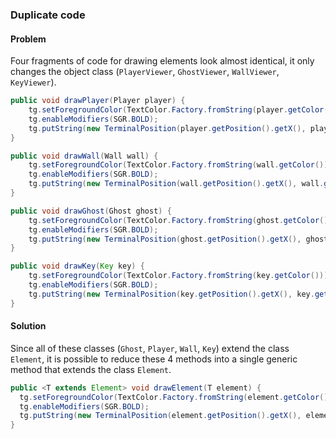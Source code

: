 
### Duplicate code

#### Problem
Four fragments of code for drawing elements look almost identical, it only changes the object class (`PlayerViewer`,
`GhostViewer`, `WallViewer`, `KeyViewer`).

  ```java
  public void drawPlayer(Player player) {
      tg.setForegroundColor(TextColor.Factory.fromString(player.getColor()));
      tg.enableModifiers(SGR.BOLD);
      tg.putString(new TerminalPosition(player.getPosition().getX(), player.getPosition().getY()), player.getAppearance());
  }

  public void drawWall(Wall wall) {
      tg.setForegroundColor(TextColor.Factory.fromString(wall.getColor()));
      tg.enableModifiers(SGR.BOLD);
      tg.putString(new TerminalPosition(wall.getPosition().getX(), wall.getPosition().getY()), wall.getAppearance());
  }

  public void drawGhost(Ghost ghost) {
      tg.setForegroundColor(TextColor.Factory.fromString(ghost.getColor()));
      tg.enableModifiers(SGR.BOLD);
      tg.putString(new TerminalPosition(ghost.getPosition().getX(), ghost.getPosition().getY()), ghost.getAppearance());
  }

  public void drawKey(Key key) {
      tg.setForegroundColor(TextColor.Factory.fromString(key.getColor()));
      tg.enableModifiers(SGR.BOLD);
      tg.putString(new TerminalPosition(key.getPosition().getX(), key.getPosition().getY()), key.getAppearance());
  }
  ```

#### Solution
Since all of these classes (`Ghost`, `Player`, `Wall`, `Key`) extend the class `Element`, it is possible to reduce these 4
methods into a single generic method that extends the class `Element`.

  ```java
  public <T extends Element> void drawElement(T element) {
    tg.setForegroundColor(TextColor.Factory.fromString(element.getColor()));
    tg.enableModifiers(SGR.BOLD);
    tg.putString(new TerminalPosition(element.getPosition().getX(), element.getPosition().getY()), element.getAppearance());
  }
  ```